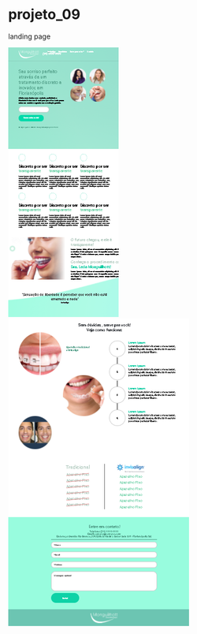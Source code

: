 # projeto_09
 landing page
 
 ![Preview-Screens](https://github.com/LeonardoPess/projeto_09/blob/master/Screenshot.png)
 ![Preview-Screens](https://github.com/LeonardoPess/projeto_09/blob/master/Screenshot_2.png)
 
